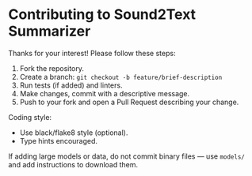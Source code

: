 # Contributing to Sound2Text Summarizer

Thanks for your interest! Please follow these steps:

1. Fork the repository.
2. Create a branch: `git checkout -b feature/brief-description`
3. Run tests (if added) and linters.
4. Make changes, commit with a descriptive message.
5. Push to your fork and open a Pull Request describing your change.

Coding style:
- Use black/flake8 style (optional).
- Type hints encouraged.

If adding large models or data, do not commit binary files — use `models/` and add instructions to download them.
